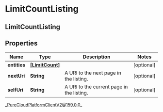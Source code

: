 # LimitCountListing

## LimitCountListing

## Properties

|Name | Type | Description | Notes|
|------------ | ------------- | ------------- | -------------|
| **entities** | [**[LimitCount]**](LimitCount) |  | [optional] |
| **nextUri** | **String** | A URI to the next page in the listing. | [optional] |
| **selfUri** | **String** | A URI to the current page in the listing. | [optional] |



_PureCloudPlatformClientV2@159.0.0_
